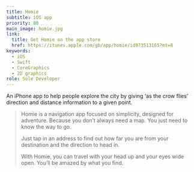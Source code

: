 ```yaml
---
title: Homie
subtitle: iOS app
priority: 80
main_image: homie.jpg
link:
  title: Get Homie on the app store
  href: https://itunes.apple.com/gb/app/homie/id973513165?mt=8
keywords:
  - iOS
  - Swift
  - CoreGraphics
  - 2D graphics
role: Sole Developer
---
```


An iPhone app to help people explore the city by giving &lsquo;as the crow flies&rsquo; direction and distance information to a given point.

> Homie is a navigation app focused on simplicity, designed for adventure.
> Because you don’t always need a map. You just need to know the way to go.
>
> Just tap in an address to find out how far you are from your destination and the direction to head in.
>
> With Homie, you can travel with your head up and your eyes wide open. You’ll be amazed by what you find.
